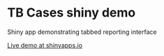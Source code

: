 # TB Cases shiny demo

Shiny app demonstrating tabbed reporting interface

[Live demo at shinyapps.io](http://tomhopper.shinyapps.io/TB_Cases_shiny)
